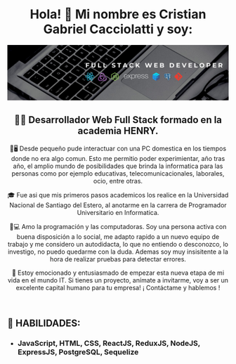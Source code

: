 
<h1 align="center">Hola! 👋 Mi nombre es Cristian Gabriel Cacciolatti y soy:</h1>


<img src="./1642167163907.jpg" alt= "banner">


<h2 align="center">👩‍💻 Desarrollador Web Full Stack formado en la academia HENRY.</h2>

<p align="center">👶🖥️ Desde pequeño pude interactuar con una PC domestica en los tiempos donde no era algo comun. Esto me permitio poder experimientar, año tras año, el amplio mundo de posibilidades que brinda la informatica para las personas como por ejemplo educativas, telecomunicacionales, laborales, ocio, entre otras.</p>

<p align="center">🎓 Fue asi que mis primeros pasos academicos los realice en la Universidad Nacional de Santiago del Estero, al anotarme en la carrera de Programador Universitario en Informatica.</p>

<p align="center">🤩💻 Amo la programación y las computadoras. Soy una persona activa con buena disposición a lo social, me adapto rapido a un nuevo equipo de trabajo y me considero un autodidacta, lo que no entiendo o desconozco, lo investigo, no puedo quedarme con la duda. Ademas soy muy insisitente a la hora de realizar pruebas para detectar errores. </p>

<p align="center">👔 Estoy emocionado y entusiasmado de empezar esta nueva etapa de mi vida en el mundo IT. Si tienes un proyecto, anímate a invitarme, voy a ser un excelente capital humano para tu empresa!
¡ Contáctame y hablemos !</p>

<br>
<h2>🧰 HABILIDADES:</h2>
<ul>
  <li><h3>JavaScript, HTML, CSS, ReactJS, ReduxJS, NodeJS, ExpressJS, PostgreSQL, Sequelize</h3></li>
</ul>

<!--
**cristiangc92/cristiangc92** is a ✨ _special_ ✨ repository because its `README.md` (this file) appears on your GitHub profile.

Here are some ideas to get you started:

- 🔭 I’m currently working on ...
- 🌱 I’m currently learning ...
- 👯 I’m looking to collaborate on ...
- 🤔 I’m looking for help with ...
- 💬 Ask me about ...
- 📫 How to reach me: ...
- 😄 Pronouns: ...
- ⚡ Fun fact: ...
-->

